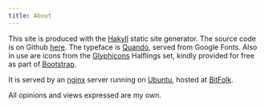 ```yaml
---
title: About
---
```


This site is produced with the [Hakyll] static site generator. The
source code is on Github [here][source]. The typeface is [Quando],
served from Google Fonts. Also in use are icons from the [Glyphicons]
Halflings set, kindly provided for free as part of [Bootstrap].

It is served by an [nginx] server running on [Ubuntu], hosted at [BitFolk].

All opinions and views expressed are my own.

[Hakyll]: https://jaspervdj.be/hakyll/
[Grunt]: http://gruntjs.com/
[source]: https://github.com/jshholland/inv.alid.pw
[Quando]: https://www.google.com/fonts/specimen/Quando
[nginx]: http://nginx.org/
[Ubuntu]: http://www.ubuntu.com/
[BitFolk]: http://bitfolk.com/
[Glyphicons]: http://glyphicons.com/
[Bootstrap]: http://getbootstrap.com/
